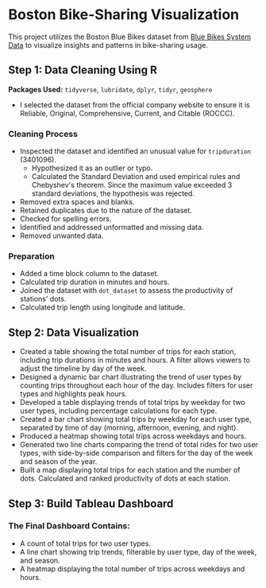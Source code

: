 # Boston Bike-Sharing Visualization

This project utilizes the Boston Blue Bikes dataset from [Blue Bikes System Data](https://bluebikes.com/system-data) to visualize insights and patterns in bike-sharing usage.

## Step 1: Data Cleaning Using R

**Packages Used:** `tidyverse`, `lubridate`, `dplyr`, `tidyr`, `geosphere`

- I selected the dataset from the official company website to ensure it is Reliable, Original, Comprehensive, Current, and Citable (ROCCC).

### Cleaning Process
- Inspected the dataset and identified an unusual value for `tripduration` (3401096).
  - Hypothesized it as an outlier or typo.
  - Calculated the Standard Deviation and used empirical rules and Chebyshev's theorem. Since the maximum value exceeded 3 standard deviations, the hypothesis was rejected.
- Removed extra spaces and blanks.
- Retained duplicates due to the nature of the dataset.
- Checked for spelling errors.
- Identified and addressed unformatted and missing data.
- Removed unwanted data.

### Preparation
- Added a time block column to the dataset.
- Calculated trip duration in minutes and hours.
- Joined the dataset with `dot_dataset` to assess the productivity of stations' dots.
- Calculated trip length using longitude and latitude.

## Step 2: Data Visualization

- Created a table showing the total number of trips for each station, including trip durations in minutes and hours. A filter allows viewers to adjust the timeline by day of the week.
- Designed a dynamic bar chart illustrating the trend of user types by counting trips throughout each hour of the day. Includes filters for user types and highlights peak hours.
- Developed a table displaying trends of total trips by weekday for two user types, including percentage calculations for each type.
- Created a bar chart showing total trips by weekday for each user type, separated by time of day (morning, afternoon, evening, and night).
- Produced a heatmap showing total trips across weekdays and hours.
- Generated two line charts comparing the trend of total rides for two user types, with side-by-side comparison and filters for the day of the week and season of the year.
- Built a map displaying total trips for each station and the number of dots. Calculated and ranked productivity of dots at each station.

## Step 3: Build Tableau Dashboard

### The Final Dashboard Contains:
- A count of total trips for two user types.
- A line chart showing trip trends, filterable by user type, day of the week, and season.
- A heatmap displaying the total number of trips across weekdays and hours.
